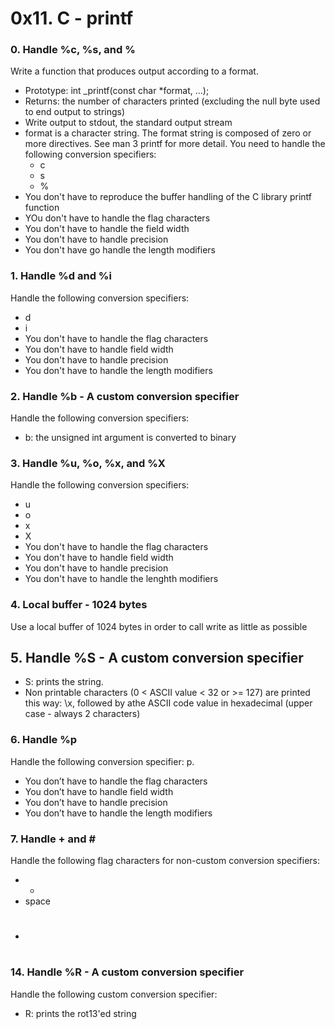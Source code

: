 # 0x11. C - printf

### 0. Handle %c, %s, and %
Write a function that produces output according to a format.
* Prototype: int \_printf(const char \*format, ...);
* Returns: the number of characters printed (excluding the null byte used to end output to strings)
* Write output to stdout, the standard output stream
* format is a character string. The format string is composed of zero or more directives. See man 3 printf for more detail. You need to handle the following conversion specifiers:
    * c
    * s
    * %
* You don't have to reproduce the buffer handling of the C library printf function
* YOu don't have to handle the flag characters
* You don't have to handle the field width
* You don't have to handle precision
* You don't have go handle the length modifiers

### 1. Handle %d and %i
Handle the following conversion specifiers:
* d
* i
* You don't have to handle the flag characters
* You don't have to handle field width
* You don't have to handle precision
* You don't have to handle the length modifiers

### 2. Handle %b - A custom conversion specifier
Handle the following conversion specifiers:
* b: the unsigned int argument is converted to binary

### 3. Handle %u, %o, %x, and %X
Handle the following conversion specifiers:
* u
* o
* x
* X
* You don't have to handle the flag characters
* You don't have to handle field width
* You don't have to handle precision
* You don't have to handle the lenghth modifiers

### 4. Local buffer - 1024 bytes
Use a local buffer of 1024 bytes in order to call write as little as possible

## 5. Handle %S - A custom conversion specifier
* S: prints the string.
* Non printable characters (0 < ASCII value < 32 or >= 127) are printed this way: \x, followed by athe ASCII code value in hexadecimal (upper case - always 2 characters)

### 6. Handle %p
Handle the following conversion specifier: p.
* You don’t have to handle the flag characters
* You don’t have to handle field width
* You don’t have to handle precision
* You don’t have to handle the length modifiers

### 7. Handle + and \#
Handle the following flag characters for non-custom conversion specifiers:
* +
* space
* #

### 14. Handle %R - A custom conversion specifier
Handle the following custom conversion specifier:
* R: prints the rot13'ed string
